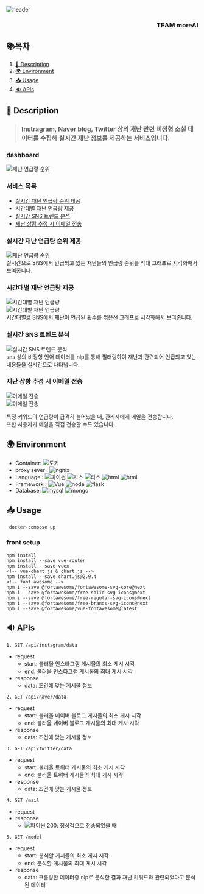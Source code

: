  ![header](https://capsule-render.vercel.app/api?type=wave&color=auto&height=300&section=header&text=SNS-Disaster-Detection-System&fontSize=50)
 <div align=center>
 
 <h3 align=right>TEAM moreAI</h3>
 </div>
 

## 📚목차
1. [📃 Description](#📃-description)
2. [🌍 Environment](#🌍-environment)
3. [📥 Usage](#📥-usage)
4. [🔉 APIs](#🔉-APIs)

## 📃 Description

>### Instragram, Naver blog, Twitter 상의 재난 관련 비정형 소셜 데이터를 수집해 실시간 재난 정보를 제공하는 서비스입니다.<br>

### dashboard
![재난 언급량 순위](./.readme/dashboard1.jpg)<br>

### 서비스 목록

* [실시간 재난 언급량 순위 제공](#실시간-재난-언급량-순위-제공)
* [시간대별 재난 언급량 제공](#시간대별-재난-언급량-제공)
* [실시간 SNS 트렌드 분석](#실시간-sns-트렌드-분석)
* [재난 상황 추정 시 이메일 전송](#재난-상황-추정-시-이메일-전송)



### 실시간 재난 언급량 순위 제공
![재난 언급량 순위](./.readme/1-1.JPG)<br>
실시간으로 SNS에서 언급되고 있는 재난들의 언급량 순위를 막대 그래프로 시각화해서 보여줍니다.
### 시간대별 재난 언급량 제공
![시간대별 재난 언급량](./.readme/1-2.JPG)<br>
![시간대별 재난 언급량](./.readme/1-2-2.jpg)<br>
시간대별로 SNS에서 재난이 언급된 횟수를 꺾은선 그래프로 시각화해서 보여줍니다.

### 실시간 SNS 트렌드 분석
![실시간 SNS 트렌드 분석](./.readme/1-3.JPG)<br>
sns 상의 비정형 언어 데이터를 nlp를 통해 필터링하여 재난과 관련되어 언급되고 있는 내용들을 실시간으로 나타냅니다.

### 재난 상황 추정 시 이메일 전송
![이메일 전송](./.readme/1-4.jpg)<br>
![이메일 전송](./.readme/1-4-1.jpg)<br>

특정 키워드의 언급량이 급격히 늘어났을 때, 관리자에게 메일을 전송합니다.<br>
또한 사용자가 메일을 직접 전송할 수도 있습니다. 

## 🌍 Environment

* Container: ![도커](https://img.shields.io/badge/docker-blue)
* proxy sever : ![ngnix](https://img.shields.io/badge/nginx-brightgreen)
* Language : ![파이썬](https://img.shields.io/badge/python-blue) ![자스](https://img.shields.io/badge/javascript-orange) ![타스](https://img.shields.io/badge/typescript-skyblue) ![html](https://img.shields.io/badge/html-red) ![html](https://img.shields.io/badge/css-yellow)
* Framework : ![Vue](https://img.shields.io/badge/Vue.js-green) ![node](https://img.shields.io/badge/node.js-brightgreen) ![flask](https://img.shields.io/badge/flask-gray)
* Database:  ![mysql](https://img.shields.io/badge/mysql-8.0-blue) ![mongo](https://img.shields.io/badge/mongo-5.0.3-brightgreen)

## 📥 Usage

```
 docker-compose up
```

### front setup
```
npm install
npm install --save vue-router
npm install --save vuex
<!-- vue-chart.js & chart.js -->
npm install --save chart.js@2.9.4
<!-- font awesome -->
npm i --save @fortawesome/fontawesome-svg-core@next
npm i --save @fortawesome/free-solid-svg-icons@next
npm i --save @fortawesome/free-regular-svg-icons@next
npm i --save @fortawesome/free-brands-svg-icons@next
npm i --save @fortawesome/vue-fontawesome@latest
```

## 🔉 APIs

```
1. GET /api/instagram/data
```
* request
    - start: 불러올 인스타그램 게시물의 최소 게시 시각
    - end: 불러올 인스타그램 게시물의 최대 게시 시각
* response
    - data: 조건에 맞는 게시물 정보

```
2. GET /api/naver/data
```
* request
    - start: 불러올 네이버 블로그 게시물의 최소 게시 시각
    - end: 불러올 네이버 블로그 게시물의 최대 게시 시각
* response
    - data: 조건에 맞는 게시물 정보

```
3. GET /api/twitter/data
```
* request
    - start: 불러올 트위터 게시물의 최소 게시 시각
    - end: 불러올 트위터 게시물의 최대 게시 시각
* response
    - data: 조건에 맞는 게시물 정보

```
4. GET /mail
```
* request
* response
    - ![파이썬](https://img.shields.io/badge/status-blue) 200: 정상적으로 전송되었을 때

```
5. GET /model
```

* request
    - start: 분석할 게시물의 최소 게시 시각
    - end: 분석할 게시물의 최대 게시 시각
* response
    - data: 크롤링한 데이터중 nlp로 분석한 결과 재난 키워드와 관련되었다고 분석된 데이터



